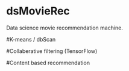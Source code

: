 # dsMovieRec
Data science movie recommendation machine.

#K-means / dbScan

#Collaberative filtering (TensorFlow)

#Content based recommendation
